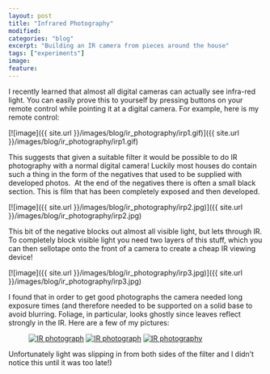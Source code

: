 ```yaml
---
layout: post
title: "Infrared Photography"
modified:
categories: "blog"
excerpt: "Building an IR camera from pieces around the house"
tags: ["experiments"]
image:
feature:
---
```


I recently learned that almost all digital cameras can actually see infra-red light. You can easily prove this to yourself by pressing buttons on your remote control while pointing it at a digital camera. For example, here is my remote control:

[![image]({{ site.url }}/images/blog/ir_photography/irp1.gif)]({{ site.url }}/images/blog/ir_photography/irp1.gif)

This suggests that given a suitable filter it would be possible to do IR photography with a normal digital camera! Luckily most houses do contain such a thing in the form of the negatives that used to be supplied with developed photos.  At the end of the negatives there is often a small black section. This is film that has been completely exposed and then developed.

[![image]({{ site.url }}/images/blog/ir_photography/irp2.jpg)]({{ site.url }}/images/blog/ir_photography/irp2.jpg)

This bit of the negative blocks out almost all visible light, but lets through IR. To completely block visible light you need two layers of this stuff, which you can then sellotape onto the front of a camera to create a cheap IR viewing device!

[![image]({{ site.url }}/images/blog/ir_photography/irp3.jpg)]({{ site.url }}/images/blog/ir_photography/irp3.jpg)

I found that in order to get good photographs the camera needed long exposure times (and therefore needed to be supported on a solid base to avoid blurring. Foliage, in particular, looks ghostly since leaves reflect strongly in the IR. Here are a few of my pictures:

<figure class="third">
  <a href="{{ site.url }}/images/blog/ir_photography/irp4.jpg"><img src="{{ site.url }}/images/blog/ir_photography/irp4.jpg" alt="IR photograph"></a>
  <a href="{{ site.url }}/images/blog/ir_photography/irp5.jpg"><img src="{{ site.url }}/images/blog/ir_photography/irp5.jpg" alt="IR photograph"></a>
  <a href="{{ site.url }}/images/blog/ir_photography/irp6.jpg"><img src="{{ site.url }}/images/blog/ir_photography/irp6.jpg" alt="IR photography"></a>
</figure>

Unfortunately light was slipping in from both sides of the filter and I didn’t notice this until it was too late!)
